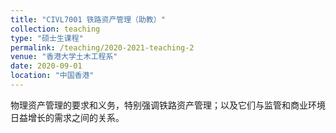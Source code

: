 ```yaml
---
title: "CIVL7001 铁路资产管理（助教）"
collection: teaching
type: "硕士生课程"
permalink: /teaching/2020-2021-teaching-2
venue: "香港大学土木工程系"
date: 2020-09-01
location: "中国香港"
---
```


物理资产管理的要求和义务，特别强调铁路资产管理；以及它们与监管和商业环境日益增长的需求之间的关系。
